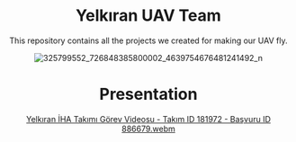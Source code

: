<div align="center">

<h1>Yelkıran UAV Team</h1>
<p>This repository contains all the projects we created for making our UAV fly.</p>

![325799552_726848385800002_4639754676481241492_n](https://user-images.githubusercontent.com/46069238/232227646-33929e3b-7a4e-42ce-bb9a-5cce20b95a54.jpg)

<h1>Presentation</h1>

[Yelkıran İHA Takımı Görev Videosu - Takım ID 181972 - Başvuru ID 886679.webm](https://user-images.githubusercontent.com/46069238/232227413-b15069dc-c2df-43aa-9faf-dacbb8a83603.webm)
</div>
